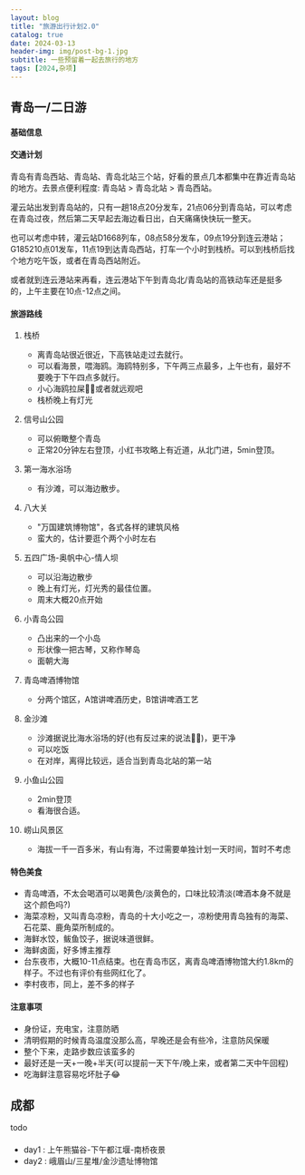 ```yaml
---
layout: blog
title: "旅游出行计划2.0"
catalog: true
date: 2024-03-13
header-img: img/post-bg-1.jpg
subtitle: 一些预留着一起去旅行的地方
tags: [2024,杂项]
---
```


## 青岛一/二日游

#### 基础信息

#### 交通计划
青岛有青岛西站、青岛站、青岛北站三个站，好看的景点几本都集中在靠近青岛站的地方。去景点便利程度: 青岛站 > 青岛北站 > 青岛西站。 

灌云站出发到青岛站的，只有一趟18点20分发车，21点06分到青岛站，可以考虑在青岛过夜，然后第二天早起去海边看日出，白天痛痛快快玩一整天。

也可以考虑中转，灌云站D1668列车，08点58分发车，09点19分到连云港站；G185210点01发车，11点19到达青岛西站，打车一个小时到栈桥。可以到栈桥后找个地方吃午饭，或者在青岛西站附近。

或者就到连云港站来再看，连云港站下午到青岛北/青岛站的高铁动车还是挺多的，上午主要在10点-12点之间。

#### 旅游路线

1. 栈桥
    + 离青岛站很近很近，下高铁站走过去就行。
    + 可以看海景，喂海鸥。海鸥特别多，下午两三点最多，上午也有，最好不要晚于下午四点多就行。
    + 小心海鸥拉屎🤦‍♂️或者就远观吧
    + 栈桥晚上有灯光

2. 信号山公园
    + 可以俯瞰整个青岛
    + 正常20分钟左右登顶，小红书攻略上有近道，从北门进，5min登顶。

3. 第一海水浴场
    + 有沙滩，可以海边散步。

4. 八大关
    + "万国建筑博物馆"，各式各样的建筑风格
    + 蛮大的，估计要逛个两个小时左右

5. 五四广场-奥帆中心-情人坝
    + 可以沿海边散步
    + 晚上有灯光，灯光秀的最佳位置。
    + 周末大概20点开始

6. 小青岛公园
    + 凸出来的一个小岛
    + 形状像一把古琴，又称作琴岛
    + 面朝大海

7. 青岛啤酒博物馆
    + 分两个馆区，A馆讲啤酒历史，B馆讲啤酒工艺

10. 金沙滩
    + 沙滩据说比海水浴场的好(也有反过来的说法🤦‍♂️)，更干净
    + 可以吃饭
    + 在对岸，离得比较远，适合当到青岛北站的第一站

11. 小鱼山公园
    + 2min登顶
    + 看海很合适。

11. 崂山风景区
    + 海拔一千一百多米，有山有海，不过需要单独计划一天时间，暂时不考虑


#### 特色美食
+ 青岛啤酒，不太会喝酒可以喝黄色/淡黄色的，口味比较清淡(啤酒本身不就是这个颜色吗?)
+ 海菜凉粉，又叫青岛凉粉，青岛的十大小吃之一，凉粉使用青岛独有的海菜、石花菜、鹿角菜所制成的。
+ 海鲜水饺，鲅鱼饺子，据说味道很鲜。
+ 海鲜卤面，好多博主推荐
+ 台东夜市，大概10-11点结束。也在青岛市区，离青岛啤酒博物馆大约1.8km的样子。不过也有评价有些网红化了。
+ 李村夜市，同上，差不多的样子




#### 注意事项
+ 身份证，充电宝，注意防晒
+ 清明假期的时候青岛温度没那么高，早晚还是会有些冷，注意防风保暖
+ 整个下来，走路步数应该蛮多的
+ 最好还是一天+一晚+半天(可以提前一天下午/晚上来，或者第二天中午回程)
+ 吃海鲜注意容易吃坏肚子😂

## 成都
todo
#### 
+ day1 : 上午熊猫谷-下午都江堰-南桥夜景
+ day2 : 峨眉山/三星堆/金沙遗址博物馆
